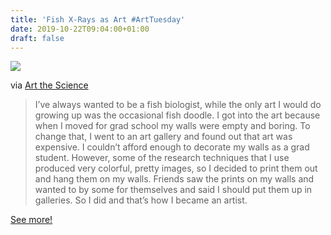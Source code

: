 ```yaml
---
title: 'Fish X-Rays as Art #ArtTuesday'
date: 2019-10-22T09:04:00+01:00
draft: false
---
```


![](https://cdn-blog.adafruit.com/uploads/2019/10/Catfish-body-with-sig-8x10_-600x480.jpg)

via [Art the Science](https://artthescience.com/blog/2019/10/10/creators-noah-bressman/)

> I’ve always wanted to be a fish biologist, while the only art I would do growing up was the occasional fish doodle. I got into the art because when I moved for grad school my walls were empty and boring. To change that, I went to an art gallery and found out that art was expensive. I couldn’t afford enough to decorate my walls as a grad student. However, some of the research techniques that I use produced very colorful, pretty images, so I decided to print them out and hang them on my walls. Friends saw the prints on my walls and wanted to by some for themselves and said I should put them up in galleries. So I did and that’s how I became an artist.

[See more!](https://artthescience.com/blog/2019/10/10/creators-noah-bressman/)